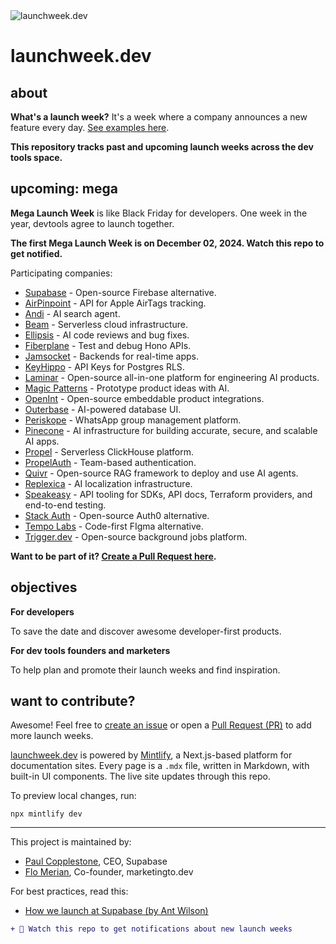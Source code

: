 <picture>
  <source media="(prefers-color-scheme: dark)" srcset="https://github.com/user-attachments/assets/121dd43d-e6ee-4e08-bf0d-e50324725ae6">
  <source media="(prefers-color-scheme: light)" srcset="https://github.com/user-attachments/assets/aa67e2c0-4fa7-4014-a20c-a39ca8a60321">
  <img alt="launchweek.dev" src="https://github.com/user-attachments/assets/121dd43d-e6ee-4e08-bf0d-e50324725ae6">
</picture>

# launchweek.dev

## about

**What's a launch week?** It's a week where a company announces a new feature every day. [See examples here](https://launchweek.dev/lw).

**This repository tracks past and upcoming launch weeks across the dev tools space.**

## upcoming: mega

**Mega Launch Week** is like Black Friday for developers. One week in the year, devtools agree to launch together.

**The first Mega Launch Week is on December 02, 2024. Watch this repo to get notified.**

Participating companies:

- [Supabase](https://supabase.com) - Open-source Firebase alternative.
- [AirPinpoint](https://airpinpoint.com/) - API for Apple AirTags tracking.
- [Andi](https://andisearch.com/) - AI search agent.
- [Beam](https://www.beam.cloud/) - Serverless cloud infrastructure.
- [Ellipsis](http://ellipsis.dev/) - AI code reviews and bug fixes.
- [Fiberplane](https://fiberplane.com/) - Test and debug Hono APIs.
- [Jamsocket](https://jamsocket.com/) - Backends for real-time apps.
- [KeyHippo](https://www.keyhippo.com/) - API Keys for Postgres RLS.
- [Laminar](https://www.lmnr.ai/) - Open-source all-in-one platform for engineering AI products.
- [Magic Patterns](https://magicpatterns.com/) - Prototype product ideas with AI.
- [OpenInt](https://openint.dev/) - Open-source embeddable product integrations.
- [Outerbase](https://outerbase.com/) - AI-powered database UI.
- [Periskope](https://periskope.app/) - WhatsApp group management platform.
- [Pinecone](https://www.pinecone.io/) - AI infrastructure for building accurate, secure, and scalable AI apps.
- [Propel](https://www.propeldata.com/) - Serverless ClickHouse platform.
- [PropelAuth](https://www.propelauth.com/) - Team-based authentication.
- [Quivr](https://quivr.com/) - Open-source RAG framework to deploy and use AI agents.
- [Replexica](https://replexica.com/) - AI localization infrastructure.
- [Speakeasy](https://speakeasy.com/) - API tooling for SDKs, API docs, Terraform providers, and end-to-end testing.
- [Stack Auth](https://stack-auth.com/) - Open-source Auth0 alternative.
- [Tempo Labs](https://tempolabs.ai/) - Code-first FIgma alternative.
- [Trigger.dev](https://trigger.dev/) - Open-source background jobs platform.

**Want to be part of it? [Create a Pull Request here](https://github.com/supabase-community/launchweek.dev/pulls).**

## objectives

**For developers**

To save the date and discover awesome developer-first products.

**For dev tools founders and marketers**

To help plan and promote their launch weeks and find inspiration.

## want to contribute?

Awesome! Feel free to [create an issue](https://github.com/supabase-community/launchweek.dev/issues) or open a [Pull Request (PR)](https://github.com/supabase-community/launchweek.dev/pulls) to add more launch weeks.

[launchweek.dev](https://launchweek.dev) is powered by [Mintlify](https://mintlify.com), a Next.js-based platform for documentation sites. Every page is a `.mdx` file, written in Markdown, with built-in UI components. The live site updates through this repo.

To preview local changes, run:

```
npx mintlify dev
```

---

This project is maintained by:

- [Paul Copplestone](https://x.com/kiwicopple), CEO, Supabase
- [Flo Merian](https://x.com/fmerian), Co-founder, marketingto.dev

For best practices, read this:

- [How we launch at Supabase (by Ant Wilson)](https://supabase.com/blog/supabase-how-we-launch)

```diff
+ 👀 Watch this repo to get notifications about new launch weeks
```
